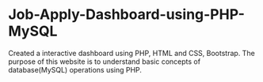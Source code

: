 # Job-Apply-Dashboard-using-PHP-MySQL
Created a interactive dashboard using PHP, HTML and CSS, Bootstrap. The purpose of this website is to understand basic concepts of database(MySQL) operations using PHP.

